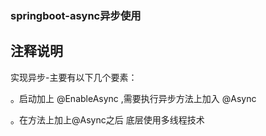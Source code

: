 ### springboot-async异步使用


## 注释说明
实现异步-主要有以下几个要素：

。启动加上 @EnableAsync ,需要执行异步方法上加入 @Async

。在方法上加上@Async之后 底层使用多线程技术
